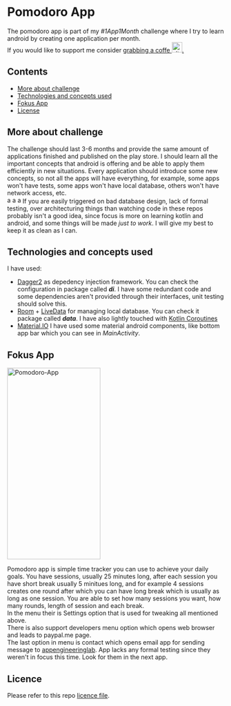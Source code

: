 Pomodoro App
==================

The pomodoro app is part of my *#1App1Month* challenge where I try to learn android by creating one application per month.\
If you would like to support me consider [grabbing a coffe
<img src="https://image.flaticon.com/icons/svg/2261/2261640.svg" alt="alt text" width="24px" height="24px">.](https://www.paypal.me/appengineeringlab)

## Contents

- [More about challenge](#more-about-challenge)
- [Technologies and concepts used](#technologies-and-concepts-used)
- [Fokus App](#fokus-app)
- [License](#license)

## More about challenge
The challenge should last 3-6 months and provide the same amount of applications finished and published on the play store. I should learn all the important concepts that android is offering and be able to apply them efficiently in new situations. Every application should introduce some new concepts, so not all the apps will have everything, for example, some apps won't have tests, some apps won't have local database, others won't have network access, etc. \
<img src="https://png2.cleanpng.com/sh/fa3d7f52f3b32969acd6d29397edb912/L0KzQYi4UsE5N2c7TZGAYUO7QYXqg8I2bmM5SZCBOEi2SYi3VcE2OWQ7SqYCOEC0RYa8TwBvbz==/5a3814cc25f241.6883970515136247801555.png" alt="alt text" width="8px" height="16px">
<img src="https://png2.cleanpng.com/sh/fa3d7f52f3b32969acd6d29397edb912/L0KzQYi4UsE5N2c7TZGAYUO7QYXqg8I2bmM5SZCBOEi2SYi3VcE2OWQ7SqYCOEC0RYa8TwBvbz==/5a3814cc25f241.6883970515136247801555.png" alt="alt text" width="8px" height="16px">
<img src="https://png2.cleanpng.com/sh/fa3d7f52f3b32969acd6d29397edb912/L0KzQYi4UsE5N2c7TZGAYUO7QYXqg8I2bmM5SZCBOEi2SYi3VcE2OWQ7SqYCOEC0RYa8TwBvbz==/5a3814cc25f241.6883970515136247801555.png" alt="alt text" width="8px" height="16px"> If you are easily triggered on bad database design, lack of formal testing, over architecturing things than watching code in these repos probably isn't a good idea, since focus is more on learning kotlin and android, and some things will be made *just to work*. I will give my best to keep it as clean as I can.


## Technologies and concepts used
I have used:
- [Dagger2](https://dagger.dev/) as depedency injection framework. You can check the configuration in package called ***di***. I have some redundant code and some dependencies aren't provided through their interfaces, unit testing should solve this.
- [Room](https://developer.android.com/topic/libraries/architecture/room) + [LiveData](https://developer.android.com/topic/libraries/architecture/livedata) for managing local database. You can check it package called  ***data***. I have also lightly touched with [Kotlin Coroutines](https://kotlinlang.org/docs/reference/coroutines-overview.html)
- [Material.IO](https://material.io/) I have used some material android components, like bottom app bar which you can see in *MainActivity*.

## Fokus App
<img src="https://drive.google.com/uc?export=view&id=1HLT0LWfQl3fi5rcNPPcYRWlLcpzm9pU6" alt="Pomodoro-App" width="216px" height="444px">

Pomodoro app is simple time tracker you can use to achieve your daily goals. You have sessions, usually 25 minutes long, after each session you have short break usually 5 minitues long, and for example 4 sessions creates one round after which you can have long break which is usually as long as one session. You are able to set how many sessions you want, how many rounds, length of session and each break.\
In the menu their is Settings option that is used for tweaking all mentioned above.\
There is also support developers menu option which opens web browser and leads to paypal.me page.\
The last option in menu is contact which opens email app for sending message to [appengineeringlab](http://www.labappengineering.com).
App lacks any formal testing since they weren't in focus this time. Look for them in the next app.

## Licence 
Please refer to this repo [licence file](LICENSE).
